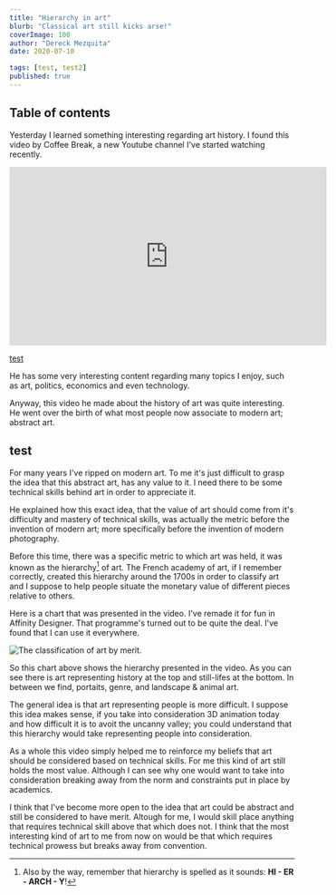 ```yaml
---
title: "Hierarchy in art"
blurb: "Classical art still kicks arse!"
coverImage: 100
author: "Dereck Mezquita"
date: 2020-07-10

tags: [test, test2]
published: true
---
```


## Table of contents

Yesterday I learned something interesting regarding art history. I found this video by Coffee Break, a new Youtube channel I've started watching recently.

<iframe width="560" height="315" src="https://www.youtube.com/embed/T_ke-MOT1mI" frameborder="0" allow="accelerometer; autoplay; encrypted-media; gyroscope; picture-in-picture" allowfullscreen></iframe>

<a href="www.derecksnotes.com">test</a>

He has some very interesting content regarding many topics I enjoy, such as art, politics, economics and even technology.

Anyway, this video he made about the history of art was quite interesting. He went over the birth of what most people now associate to modern art; abstract art.

## test

For many years I've ripped on modern art. To me it's just difficult to grasp the idea that this abstract art, has any value to it. I need there to be some technical skills behind art in order to appreciate it.

He explained how this exact idea, that the value of art should come from it's difficulty and mastery of technical skills, was actually the metric before the invention of modern art; more specifically before the invention of modern photography.

Before this time, there was a specific metric to which art was held, it was known as the hierarchy[^1] of art. The French academy of art, if I remember correctly, created this hierarchy around the 1700s in order to classify art and I suppose to help people situate the monetary value of different pieces relative to others.

[^1]: Also by the way, remember that hierarchy is spelled as it sounds: **HI - ER - ARCH - Y**!

Here is a chart that was presented in the video. I've remade it for fun in Affinity Designer. That programme's turned out to be quite the deal. I've found that I can use it everywhere.

![The classification of art by merit.](/blog/20181127_hierarchy-in-art/20181127_hierarchy-of-art.svg)

So this chart above shows the hierarchy presented in the video. As you can see there is art representing history at the top and still-lifes at the bottom. In between we find, portaits, genre, and landscape & animal art.

The general idea is that art representing people is more difficult. I suppose this idea makes sense, if you take into consideration 3D animation today and how difficult it is to avoit the uncanny valley; you could understand that this hierarchy would take representing people into consideration.

As a whole this video simply helped me to reinforce my beliefs that art should be considered based on technical skills. For me this kind of art still holds the most value. Although I can see why one would want to take into consideration breaking away from the norm and constraints put in place by academics.

I think that I've become more open to the idea that art could be abstract and still be considered to have merit. Altough for me, I would skill place anything that requires technical skill above that which does not. I think that the most interesting kind of art to me from now on would be that which requires technical prowess but breaks away from convention.
